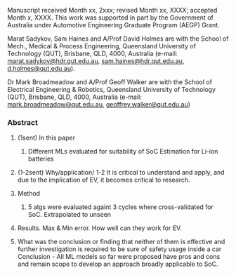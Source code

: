 Manuscript received Month xx, 2xxx; revised Month xx, XXXX; accepted Month x, XXXX.
This work was supported in part by the Government of Australia under Automotive Engineering Graduate Program (AEGP) Grant.

Marat Sadykov, Sam Haines and A/Prof David Holmes are with the School of Mech., Medical & Process Engineering,  Queensland University of Technology (QUT), Brisbane, QLD, 4000, Australia (e-mail: marat.sadykov@hdr.qut.edu.au, sam.haines@hdr.qut.edu.au, d.holmes@qut.edu.au).

Dr Mark Broadmeadow and A/Prof Geoff Walker are with the School of Electrical Engineering & Robotics,  Queensland University of Technology (QUT), Brisbane, QLD, 4000, Australia (e-mail: mark.broadmeadow@qut.edu.au, geoffrey.walker@qut.edu.au)

### Abstract
1) (1sent) In this paper
   1) Different MLs evaluated for suitability of SoC Estimation for Li-ion batteries   
2) (1-2sent) Why/application/
   1-2 It is critical to understand and apply, and due to the implication of EV, it becomes critical to research. 
3) Method
   1) 5 algs were evaluated againt 3 cycles where cross-validated for SoC. Extrapolated to unseen
   
4) Results. Max & Min error. How well can they work for EV.
5) What was the conclusion or finding that neither
of them is effective and further investigation is required to be sure of safety usage inside a car
   Conclusion - All ML models so far were proposed have pros and cons and remain scope to develop an approach broadly applicable to SoC.
   
